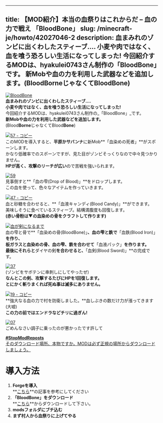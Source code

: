 
---
title: 【MOD紹介】本当の血祭りはこれからだ – 血の力で戦え 「BloodBone」
slug: /minecraft-je/howto/42027046-2
description: 血まみれのゾンビに出くわしたスティーブ….
 小麦や肉ではなく、血を喰う恐ろしい生活になってしまった!
 今回紹介するMODは、hyakulei0743さん制作の「BloodBone」です。
 新Mobや血の力を利用した武器などを追加します。(BloodBorneじゃなくてBloodBone)
---

[![BloodBone](https://cdn-ak.f.st-hatena.com/images/fotolife/s/sasigume/20210208/20210208164902.png)](#e/6/e6d8d95c.png "BloodBone")  
**血まみれのゾンビに出くわしたスティーブ….**  
**小麦や肉ではなく、血を喰う恐ろしい生活になってしまった!**  
今回紹介するMODは、hyakulei0743さん制作の_「BloodBone」_です。  
**新Mobや血の力を利用した武器などを追加します。**  
(Blood**Borne**じゃなくてBlood**Bone**) 

[![57 - コピー](https://cdn-ak.f.st-hatena.com/images/fotolife/s/sasigume/20210208/20210208124551.png)](#0/1/0135bdf7.png "57 - コピー")  
このMODを導入すると、**平原かサバンナ**に新Mob**「血染めの死者」**がスポーンします。  
かなり低確率でのスポーンですが、見た目がゾンビそっくりなので中々見つかりません。  
**HPが高く、攻撃のリーチが広い**ので苦戦を強いられます。

[![59](https://cdn-ak.f.st-hatena.com/images/fotolife/s/sasigume/20210208/20210208145316.png)](#7/f/7fe0d0dd.png "59")  
見事倒すと**「血の雫(Drop of Blood)」**をドロップします。  
この血を使って、色々なアイテムを作っていきます。

[![47 - コピー](https://www.napoan.com/wp-content/uploads/imgs/7/0/709f9138.png)](#7/0/709f9138.png "47 - コピー")  
血と砂糖を合わせると、**「血液キャンディ(Blood Candy)」**ができます。  
美味しそうに食べているスティーブ。結構満腹度も回復します。  
**(赤い骨粉は▼の血染めの骨をクラフトして作ります)**

[![血が剣になるまで](https://cdn-ak.f.st-hatena.com/images/fotolife/s/sasigume/20210208/20210208140745.jpg)](#5/6/5668bc51.jpg "血が剣になるまで")  
血の雫と骨で**「血染めの骨(BloodBone)」**、血の雫と鉄で**「血鉄(Blood Iron)」**を作り、  
板ガラスと血染めの骨、血の雫、鉄を合わせて**「血液パック」**を作ります。  
最後にそれらと**ダイヤの剣**を合わせると、**「血剣(Blood Sword)」**の完成です。

[![37](https://cdn-ak.f.st-hatena.com/images/fotolife/s/sasigume/20210208/20210208163252.png)](#e/3/e33b2a6d.png "37")  
(ゾンビをサボテンに串刺しにしてやったぜ)  
**なんとこの剣、攻撃するたびにHPを1回復します。**  
**とにかく斬りまくれば死ぬ事は滅多にありません。**

[![19 - コピー](https://cdn-ak.f.st-hatena.com/images/fotolife/s/sasigume/20210208/20210208142713.png)](#6/9/6962e047.png "19 - コピー")  
**強大なる血の力で村を防衛しました。**血しぶきの数だけ力が漲ってきます(大嘘)  
**この力の前ではエンドラなどチリに過ぎん!**

[![07](https://www.napoan.com/wp-content/uploads/imgs/f/4/f48eb08c.png)](#f/4/f48eb08c.png "07")  
ごめんなさい調子に乗ったのが悪かったです許して

[**#StopModReposts**  
そのダウンロード場所、本物ですか。MODは必ず正規の場所からダウンロードしましょう。](https://www.napoan.com/stop-mod-reposts/)

# 導入方法 

1.  **Forgeを導入**  
    **[こちら](/new-way-to-install-mod/)**の記事を参考にしてください
2.  **「BloodBone」をダウンロード**  
    **[こちら](http://forum.minecraftuser.jp/viewtopic.php?f=13&t=1758&sid=4197a8c8097ed46f0fcd3899a047016b&start=560#p203973 "MOD「BloodBone」の作者さんフォーラムです。")**からダウンロードして下さい。
3.  **modsフォルダにブチ込む** 
4.  **まず村人から血祭りに上げてやる**

